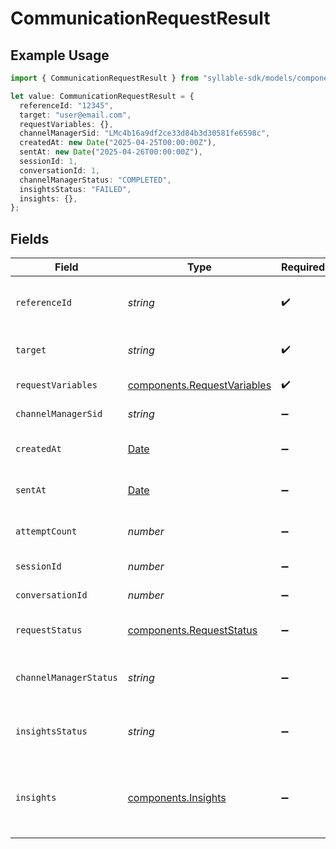 # CommunicationRequestResult

## Example Usage

```typescript
import { CommunicationRequestResult } from "syllable-sdk/models/components";

let value: CommunicationRequestResult = {
  referenceId: "12345",
  target: "user@email.com",
  requestVariables: {},
  channelManagerSid: "LMc4b16a9df2ce33d84b3d30581fe6598c",
  createdAt: new Date("2025-04-25T00:00:00Z"),
  sentAt: new Date("2025-04-26T00:00:00Z"),
  sessionId: 1,
  conversationId: 1,
  channelManagerStatus: "COMPLETED",
  insightsStatus: "FAILED",
  insights: {},
};
```

## Fields

| Field                                                                                                                                            | Type                                                                                                                                             | Required                                                                                                                                         | Description                                                                                                                                      | Example                                                                                                                                          |
| ------------------------------------------------------------------------------------------------------------------------------------------------ | ------------------------------------------------------------------------------------------------------------------------------------------------ | ------------------------------------------------------------------------------------------------------------------------------------------------ | ------------------------------------------------------------------------------------------------------------------------------------------------ | ------------------------------------------------------------------------------------------------------------------------------------------------ |
| `referenceId`                                                                                                                                    | *string*                                                                                                                                         | :heavy_check_mark:                                                                                                                               | ID for target outreach (unique within batch)                                                                                                     | 12345                                                                                                                                            |
| `target`                                                                                                                                         | *string*                                                                                                                                         | :heavy_check_mark:                                                                                                                               | Target phone number or email address                                                                                                             | user@email.com                                                                                                                                   |
| `requestVariables`                                                                                                                               | [components.RequestVariables](../../models/components/requestvariables.md)                                                                       | :heavy_check_mark:                                                                                                                               | Variables for request                                                                                                                            |                                                                                                                                                  |
| `channelManagerSid`                                                                                                                              | *string*                                                                                                                                         | :heavy_minus_sign:                                                                                                                               | Channel manager SID                                                                                                                              | LMc4b16a9df2ce33d84b3d30581fe6598c                                                                                                               |
| `createdAt`                                                                                                                                      | [Date](https://developer.mozilla.org/en-US/docs/Web/JavaScript/Reference/Global_Objects/Date)                                                    | :heavy_minus_sign:                                                                                                                               | Timestamp of request creation                                                                                                                    | 2025-04-25T00:00:00Z                                                                                                                             |
| `sentAt`                                                                                                                                         | [Date](https://developer.mozilla.org/en-US/docs/Web/JavaScript/Reference/Global_Objects/Date)                                                    | :heavy_minus_sign:                                                                                                                               | Timestamp at which request was sent                                                                                                              | 2025-04-26T00:00:00Z                                                                                                                             |
| `attemptCount`                                                                                                                                   | *number*                                                                                                                                         | :heavy_minus_sign:                                                                                                                               | Number of attempts for request                                                                                                                   | 0                                                                                                                                                |
| `sessionId`                                                                                                                                      | *number*                                                                                                                                         | :heavy_minus_sign:                                                                                                                               | Unique ID for call session                                                                                                                       | 1                                                                                                                                                |
| `conversationId`                                                                                                                                 | *number*                                                                                                                                         | :heavy_minus_sign:                                                                                                                               | Unique ID for conversation                                                                                                                       | 1                                                                                                                                                |
| `requestStatus`                                                                                                                                  | [components.RequestStatus](../../models/components/requeststatus.md)                                                                             | :heavy_minus_sign:                                                                                                                               | Status of a communication request.                                                                                                               |                                                                                                                                                  |
| `channelManagerStatus`                                                                                                                           | *string*                                                                                                                                         | :heavy_minus_sign:                                                                                                                               | Status of request in channel manager                                                                                                             | COMPLETED                                                                                                                                        |
| `insightsStatus`                                                                                                                                 | *string*                                                                                                                                         | :heavy_minus_sign:                                                                                                                               | Status of session in insight workflow                                                                                                            | PENDING                                                                                                                                          |
| `insights`                                                                                                                                       | [components.Insights](../../models/components/insights.md)                                                                                       | :heavy_minus_sign:                                                                                                                               | Insights from call                                                                                                                               | {<br/>"rating": "Good",<br/>"summary": "The customer service agent successfully assisted the caller with their inquiry and the call ended positively."<br/>} |